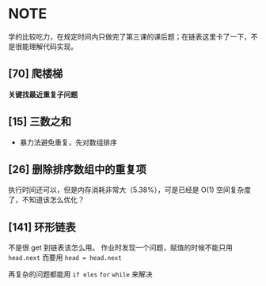# NOTE

学的比较吃力，在规定时间内只做完了第三课的课后题；在链表这里卡了一下，不是很能理解代码实现。


## [70] 爬楼梯

**关键找最近重复子问题**

## [15] 三数之和

* 暴力法避免重复，先对数组排序

## [26] 删除排序数组中的重复项

执行时间还可以，但是内存消耗非常大（5.38%），可是已经是 O(1) 空间复杂度了，不知道该怎么优化？

## [141] 环形链表

不是很 get 到链表该怎么用。
作业时发现一个问题，赋值的时候不能只用 `head.next` 而要用 `head = head.next`



再复杂的问题都能用 `if eles` `for`  `while` 来解决



